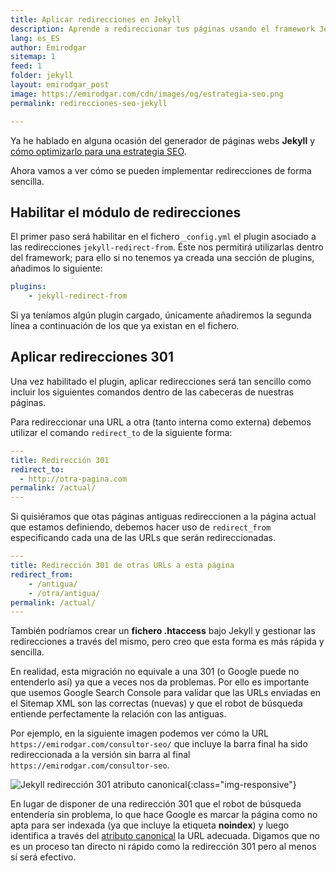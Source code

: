 ```yaml
---
title: Aplicar redirecciones en Jekyll
description: Aprende a redireccionar tus páginas usando el framework Jekyll
lang: es_ES
author: Emirodgar
sitemap: 1
feed: 1
folder: jekyll
layout: emirodgar_post
image: https://emirodgar.com/cdn/images/og/estrategia-seo.png
permalink: redirecciones-seo-jekyll

---
```



Ya he hablado en alguna ocasión del generador de páginas webs **Jekyll** y [cómo optimizarlo para una estrategia SEO](optimizacion-seo-jekyll).

Ahora vamos a ver cómo se pueden implementar redirecciones de forma sencilla.

## Habilitar el módulo de redirecciones

El primer paso será habilitar en el fichero ```_config.yml``` el plugin asociado a las redirecciones `jekyll-redirect-from`. Éste nos permitirá utilizarlas dentro del framework; para ello si no tenemos ya creada una sección de plugins, añadimos lo siguiente:

```yml
plugins:  
    - jekyll-redirect-from
```

Si ya teníamos algún plugin cargado, únicamente añadiremos la segunda línea a continuación de los que ya existan en el fichero.

## Aplicar redirecciones 301

Una vez habilitado el plugin, aplicar redirecciones será tan sencillo como incluir los siguientes comandos dentro de las cabeceras de nuestras páginas.

Para redireccionar una URL a otra (tanto interna como externa) debemos utilizar el comando `redirect_to` de la siguiente forma:

```yml
---
title: Redirección 301
redirect_to:
  - http://otra-pagina.com
permalink: /actual/
---
```

Si quisiéramos que otas páginas antiguas redireccionen a la página actual que estamos definiendo, debemos hacer uso de `redirect_from` especificando cada una de las URLs que serán redireccionadas.

```yml
---
title: Redirección 301 de otras URLs a esta página 
redirect_from:
    - /antigua/
    - /otra/antigua/
permalink: /actual/
---
``` 


También podríamos crear un **fichero .htaccess** bajo Jekyll y gestionar las redirecciones a través del mismo, pero creo que esta forma es más rápida y sencilla.

En realidad, esta migración no equivale a una 301 (o Google puede no entenderlo así) ya que a veces nos da problemas. Por ello es importante que usemos Google Search Console para validar que las URLs enviadas en el Sitemap XML son las correctas (nuevas) y que el robot de búsqueda entiende perfectamente la relación con las antiguas. 

Por ejemplo, en la siguiente imagen podemos ver cómo la URL `https://emirodgar.com/consultor-seo/` que incluye la barra final ha sido redireccionada a la versión sin barra al final `https://emirodgar.com/consultor-seo`. 

![Jekyll redirección 301 atributo canonical](https://i.imgur.com/KR3mj5F.png){:class="img-responsive"}

En lugar de disponer de una redirección 301 que el robot de búsqueda entendería sin problema, lo que hace Google es marcar la página como no apta para ser indexada (ya que incluye la etiqueta **noindex**) y luego identifica a través del [atributo canonical](https://emirodgar.com/etiqueta-canonica) la URL adecuada. Digamos que no es un proceso tan directo ni rápido como la redirección 301 pero al menos sí será efectivo.
<!--stackedit_data:
eyJoaXN0b3J5IjpbLTEyNzM2MjIxNDIsLTU5NjgxMDUzNSwtOT
Q1MzUxNzkxLDExODAxMzA3NSw2NjIyNzIzNDUsLTE5NjQ4MzY3
NjRdfQ==
-->